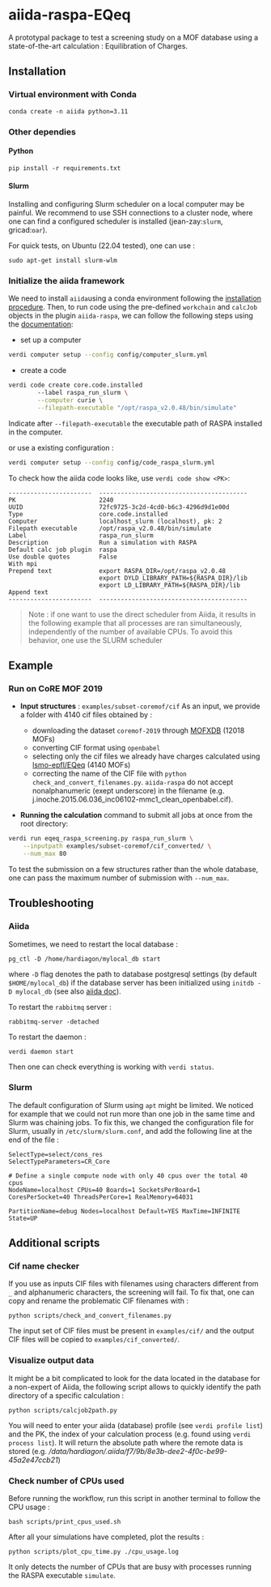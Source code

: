 # aiida-raspa-EQeq

A prototypal package to test a screening study on a MOF database using a state-of-the-art calculation : Equilibration of Charges.

## Installation

### Virtual environment with Conda
```
conda create -n aiida python=3.11
```

### Other dependies 

#### Python 
```
pip install -r requirements.txt
```
#### Slurm
Installing and configuring Slurm scheduler on a local computer may be painful. We recommend to use SSH connections to a cluster node, where one can find a configured scheduler is installed (jean-zay:`slurm`, gricad:`oar`).

For quick tests, on Ubuntu (22.04 tested), one can use :
```
sudo apt-get install slurm-wlm
```

### Initialize the aiida framework
We need to install `aiida`using a conda environment following the [installation procedure](https://aiida.readthedocs.io/projects/aiida-core/en/latest/intro/install_conda.html).
Then, to run code using the pre-defined `workchain` and `calcJob` objects in the plugin `aiida-raspa`, we can follow the following steps using the [documentation](https://aiida.readthedocs.io/projects/aiida-core/en/latest/howto/run_codes.html):
- set up a computer
```bash
verdi computer setup --config config/computer_slurm.yml
```
- create a code

```bash
verdi code create core.code.installed
        --label raspa_run_slurm \
        --computer curie \
        --filepath-executable "/opt/raspa_v2.0.48/bin/simulate"
```
Indicate after `--filepath-executable` the executable path of RASPA installed in the computer.

or use a existing configuration :
```bash
verdi computer setup --config config/code_raspa_slurm.yml
```

To check how the aiida code looks like, use `verdi code show <PK>`:
```
-----------------------  -----------------------------------------
PK                       2240
UUID                     72fc9725-3c2d-4cd0-b6c3-4296d9d1e00d
Type                     core.code.installed
Computer                 localhost_slurm (localhost), pk: 2
Filepath executable      /opt/raspa_v2.0.48/bin/simulate
Label                    raspa_run_slurm
Description              Run a simulation with RASPA
Default calc job plugin  raspa
Use double quotes        False
With mpi
Prepend text             export RASPA_DIR=/opt/raspa_v2.0.48
                         export DYLD_LIBRARY_PATH=${RASPA_DIR}/lib
                         export LD_LIBRARY_PATH=${RASPA_DIR}/lib
Append text
-----------------------  -----------------------------------------
```

> Note : if one want to use the direct scheduler from Aiida, it results in the following example that all processes are ran simultaneously, independently of the number of available CPUs. To avoid this behavior, one use the SLURM scheduler


## Example

### Run on CoRE MOF 2019
- **Input structures** : `examples/subset-coremof/cif`
    As an input, we provide a folder with 4140 cif files obtained by :
    - downloading the dataset `coremof-2019` through [MOFXDB](https://github.com/snurr-group/mofdb-x-archive/tree/dc8a0295db) (12018 MOFs)
    - converting CIF format using `openbabel`
    - selecting only the cif files we already have charges calculated using [lsmo-epfl/EQeq](https://github.com/lsmo-epfl/EQeq) (4140 MOFs)
    - correcting the name of the CIF file with `python check_and_convert_filenames.py`. `aiida-raspa` do not accept nonalphanumeric (exept underscore) in the filename (e.g. j.inoche.2015.06.036_inc06102-mmc1_clean_openbabel.cif).

- **Running the calculation**
command to submit all jobs at once from the root directory:
```bash
verdi run eqeq_raspa_screening.py raspa_run_slurm \
    --inputpath examples/subset-coremof/cif_converted/ \
    --num_max 80
```
To test the submission on a few structures rather than the whole database, one can pass the maximum number of submission with `--num_max`.

## Troubleshooting

### Aiida

Sometimes, we need to restart the local database :
```
pg_ctl -D /home/hardiagon/mylocal_db start
```
where `-D` flag denotes the path to database postgresql settings (by default `$HOME/mylocal_db`) if the database server has been initialized using `initdb -D mylocal_db` (see also [aiida doc](https://aiida.readthedocs.io/projects/aiida-core/en/latest/intro/install_conda.html#installation-into-conda-environment)).

To restart the `rabbitmq` server :
```
rabbitmq-server -detached
```
To restart the daemon : 
```
verdi daemon start
```
Then one can check everything is working with `verdi status`.

### Slurm
The default configuration of Slurm using `apt` might be limited. We noticed for example that we could not run more than one job in the same time and Slurm was chaining jobs. To fix this, we changed the configuration file for Slurm, usually in `/etc/slurm/slurm.conf`, and add the following line at the end of the file :
```
SelectType=select/cons_res
SelectTypeParameters=CR_Core

# Define a single compute node with only 40 cpus over the total 40 cpus
NodeName=localhost CPUs=40 Boards=1 SocketsPerBoard=1 CoresPerSocket=40 ThreadsPerCore=1 RealMemory=64031

PartitionName=debug Nodes=localhost Default=YES MaxTime=INFINITE State=UP
```


## Additional scripts
### Cif name checker
If you use as inputs CIF files with filenames using characters different from `_` and alphanumeric characters, the screening will fail. To fix that, one can copy and rename the problematic CIF filenames with :
```
python scripts/check_and_convert_filenames.py
```
The input set of CIF files must be present in `examples/cif/` and the output CIF files will be copied to  `examples/cif_converted/`.

### Visualize output data
It might be a bit complicated to look for the data located in the database for a non-expert of Aiida, the following script allows to quickly identify the path directory of a specific calculation :
```
python scripts/calcjob2path.py
```
You will need to enter your aiida (database) profile (see `verdi profile list`) and the PK, the index of your calculation process (e.g. found using `verdi process list`). It will return the absolute path where the remote data is stored (e.g. */data/hardiagon/.aiida/f7/9b/8e3b-dee2-4f0c-be99-45a2e47ccb21*)

### Check number of CPUs used
Before running the workflow, run this script in another terminal to follow the CPU usage : 
```
bash scripts/print_cpus_used.sh
```
After all your simulations have completed, plot the results : 
```
python scripts/plot_cpu_time.py ./cpu_usage.log
```
It only detects the number of CPUs that are busy with processes running the RASPA executable `simulate`.
